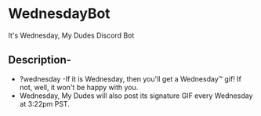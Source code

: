 # WednesdayBot
It's Wednesday, My Dudes Discord Bot

## Description-
* ?wednesday -If it is Wednesday, then you'll get a Wednesday™️ gif! If not, well, it won't be happy with you.
* Wednesday, My Dudes will also post its signature GIF every Wednesday at 3:22pm PST.
